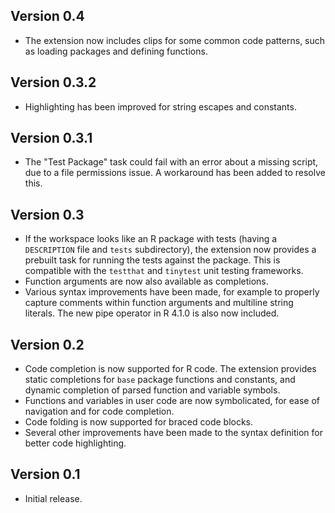 ## Version 0.4

- The extension now includes clips for some common code patterns, such as loading packages and defining functions.

## Version 0.3.2

- Highlighting has been improved for string escapes and constants.

## Version 0.3.1

- The "Test Package" task could fail with an error about a missing script, due to a file permissions issue. A workaround has been added to resolve this.

## Version 0.3

- If the workspace looks like an R package with tests (having a `DESCRIPTION` file and `tests` subdirectory), the extension now provides a prebuilt task for running the tests against the package. This is compatible with the `testthat` and `tinytest` unit testing frameworks.
- Function arguments are now also available as completions.
- Various syntax improvements have been made, for example to properly capture comments within function arguments and multiline string literals. The new pipe operator in R 4.1.0 is also now included.

## Version 0.2

- Code completion is now supported for R code. The extension provides static completions for `base` package functions and constants, and dynamic completion of parsed function and variable symbols.
- Functions and variables in user code are now symbolicated, for ease of navigation and for code completion.
- Code folding is now supported for braced code blocks.
- Several other improvements have been made to the syntax definition for better code highlighting.

## Version 0.1

- Initial release.
